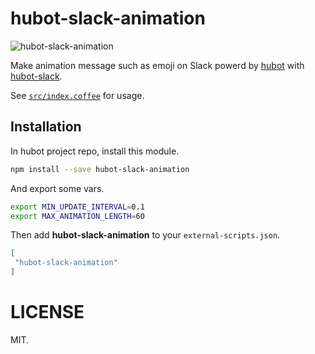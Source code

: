 # hubot-slack-animation

![hubot-slack-animation](http://cdn-ak.f.st-hatena.com/images/fotolife/k/knithub/20170215/20170215205727.gif)

Make animation message such as emoji on Slack powerd by [hubot](https://github.com/github/hubot) with [hubot-slack](https://github.com/slackhq/hubot-slack).

See [`src/index.coffee`](src/index.coffee) for usage.

## Installation

In hubot project repo, install this module.

```sh
npm install --save hubot-slack-animation
```

And export some vars.

```sh
export MIN_UPDATE_INTERVAL=0.1
export MAX_ANIMATION_LENGTH=60
```

Then add **hubot-slack-animation** to your `external-scripts.json`.

```json
[
 "hubot-slack-animation"
]
```

# LICENSE
MIT.
